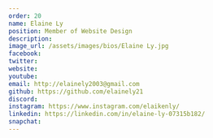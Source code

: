 ```yaml
---
order: 20
name: Elaine Ly
position: Member of Website Design
description: 
image_url: /assets/images/bios/Elaine Ly.jpg
facebook: 
twitter: 
website: 
youtube: 
email: http://elainely2003@gmail.com
github: https://github.com/elainely21
discord: 
instagram: https://www.instagram.com/elaikenly/
linkedin: https://linkedin.com/in/elaine-ly-07315b182/
snapchat: 
---
```

